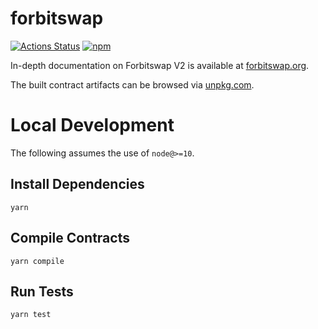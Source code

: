 # forbitswap 

[![Actions Status](https://github.com/Forbitswap/forbitswap-periphery/workflows/CI/badge.svg)](https://github.com/Forbitswap/forbitswap-periphery/actions)
[![npm](https://img.shields.io/npm/v/@forbitswap/periphery?style=flat-square)](https://npmjs.com/package/@forbitswap/periphery)

In-depth documentation on Forbitswap V2 is available at [forbitswap.org](https://forbitswap.com/docs).

The built contract artifacts can be browsed via [unpkg.com](https://unpkg.com/browse/@forbitswap/periphery@latest/).

# Local Development

The following assumes the use of `node@>=10`.

## Install Dependencies

`yarn`

## Compile Contracts

`yarn compile`

## Run Tests

`yarn test`
